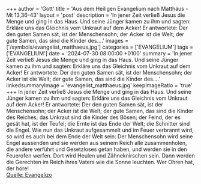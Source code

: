 +++
author = 'Gott'
title = 'Aus dem Heiligen Evangelium nach Matthäus - Mt 13,36-43'
layout = 'post'
description = 'In jener Zeit verließ Jesus die Menge und ging in das Haus. Und seine Jünger kamen zu ihm und sagten: Erkläre uns das Gleichnis vom Unkraut auf dem Acker! Er antwortete: Der den guten Samen sät, ist der Menschensohn; der Acker ist die Welt; der gute Samen, das sind die Kinder des....'
images = ['/symbols/evangelist_matthaeus.jpg']
categories = ['EVANGELIUM']
tags = ['EVANGELIUM']
date = '2024-07-30 08:00:00 +0100'
summary = 'In jener Zeit verließ Jesus die Menge und ging in das Haus. Und seine Jünger kamen zu ihm und sagten: Erkläre uns das Gleichnis vom Unkraut auf dem Acker! Er antwortete: Der den guten Samen sät, ist der Menschensohn; der Acker ist die Welt; der gute Samen, das sind die Kinder des....'
linkedsummaryImage = 'evangelist_matthaeus.jpg'
keepImageRatio = 'true'
+++
In jener Zeit verließ Jesus die Menge und ging in das Haus. Und seine Jünger kamen zu ihm und sagten: Erkläre uns das Gleichnis vom Unkraut auf dem Acker!
Er antwortete: Der den guten Samen sät, ist der Menschensohn;
der Acker ist die Welt; der gute Samen, das sind die Kinder des Reiches; das Unkraut sind die Kinder des Bösen;
der Feind, der es gesät hat, ist der Teufel; die Ernte ist das Ende der Welt; die Schnitter sind die Engel.<!--more-->
Wie nun das Unkraut aufgesammelt und im Feuer verbrannt wird, so wird es auch bei dem Ende der Welt sein:
Der Menschensohn wird seine Engel aussenden und sie werden aus seinem Reich alle zusammenholen, die andere verführt und Gesetzloses getan haben,
und werden sie in den Feuerofen werfen. Dort wird Heulen und Zähneknirschen sein.
Dann werden die Gerechten im Reich ihres Vaters wie die Sonne leuchten. Wer Ohren hat, der höre!<br> [Quelle: Evangelizo](https://evangeliumtagfuertag.org/DE/gospel)